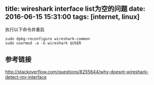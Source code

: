 title: wireshark interface list为空的问题
date: 2016-06-15 15:31:00
tags: [internet, linux]
---

执行以下命令并重启
```
sudo dpkg-reconfigure wireshark-common 
sudo usermod -a -G wireshark $USER
```

## 参考链接
http://stackoverflow.com/questions/8255644/why-doesnt-wireshark-detect-my-interface

